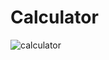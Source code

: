 # Calculator
![calculator](https://github.com/gamekiller30/Calculator/assets/85796998/e6302fd9-f981-43d4-832a-a9ecc4e29933)
